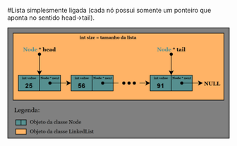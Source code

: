 #Lista simplesmente ligada (cada nó possui somente um ponteiro que aponta no sentido head->tail).

![Lista Ligada](https://github.com/Lucas-Marra/Linked_List/blob/master/lista_ligada.png)

